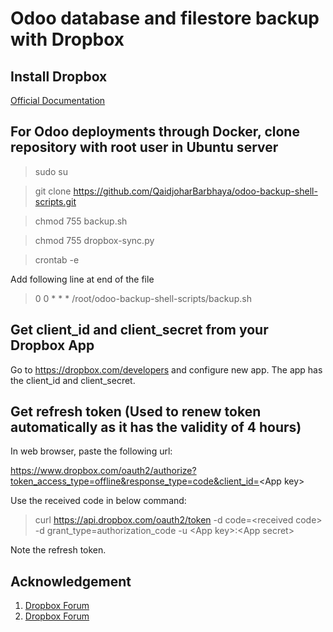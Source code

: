 # Odoo database and filestore backup with Dropbox

## Install Dropbox

[Official Documentation](https://www.dropbox.com/developers/documentation/python#install)

## For Odoo deployments through Docker, clone repository with root user in Ubuntu server

> sudo su

> git clone https://github.com/QaidjoharBarbhaya/odoo-backup-shell-scripts.git

> chmod 755 backup.sh

> chmod 755 dropbox-sync.py

> crontab -e

Add following line at end of the file

> 0 0 * * * /root/odoo-backup-shell-scripts/backup.sh

## Get client_id and client_secret from your Dropbox App

Go to https://dropbox.com/developers and configure new app. The app has the client_id and client_secret.

## Get refresh token (Used to renew token automatically as it has the validity of 4 hours)

In web browser, paste the following url:

https://www.dropbox.com/oauth2/authorize?token_access_type=offline&response_type=code&client_id=<App key\>

Use the received code in below command:

> curl https://api.dropbox.com/oauth2/token -d code=<received code\> -d grant_type=authorization_code -u <App key\>:<App secret\>

Note the refresh token.

## Acknowledgement

1. [Dropbox Forum](https://www.dropboxforum.com/t5/Dropbox-API-Support-Feedback/python-upload-big-file-example/td-p/166626)
2. [Dropbox Forum](https://www.dropboxforum.com/t5/Dropbox-API-Support-Feedback/Issue-in-generating-access-token/td-p/592667)
